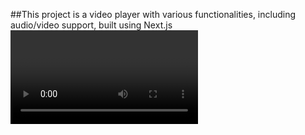 ##This project 
is a video player with various functionalities, including audio/video support, built using Next.js <video> tag and Zustand for state management.
